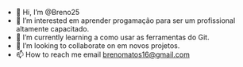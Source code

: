 - 👋 Hi, I’m @Breno25
- 👀 I’m interested  em aprender progamação para ser um profissional altamente capacitado.
- 🌱 I’m currently learning  a como usar as ferramentas do Git.
- 💞️ I’m looking to collaborate on  em novos projetos.
- 📫 How to reach me  email  brenomatos16@gmail.com

<!---
Breno25/Breno25 is a ✨ special ✨ repository because its `README.md` (this file) appears on your GitHub profile.
You can click the Preview link to take a look at your changes.
--->
